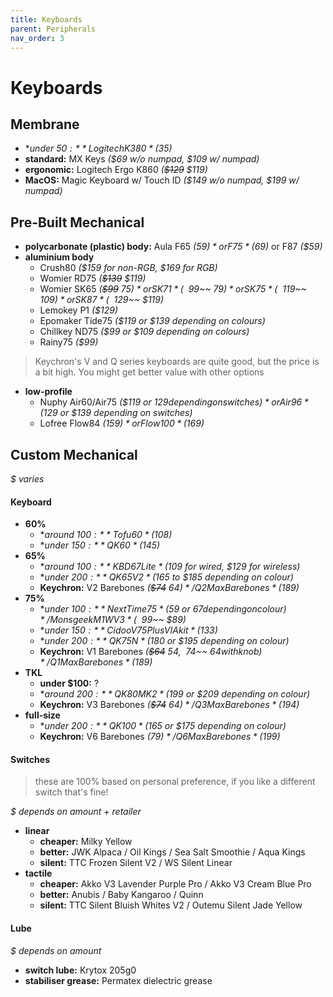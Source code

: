 ```yaml
---
title: Keyboards
parent: Peripherals
nav_order: 3
---
```

# Keyboards

## Membrane

- **under $50:** Logitech K380 *($35)*
- **standard:** MX Keys *($69 w/o numpad, $109 w/ numpad)*
- **ergonomic:** Logitech Ergo K860 *(~~$129~~ $119)*
- **MacOS:** Magic Keyboard w/ Touch ID *($149 w/o numpad, $199 w/ numpad)*

## Pre-Built Mechanical

- **polycarbonate (plastic) body:** Aula F65 *($59)* or F75 *($69)* or F87 *($59)*
- **aluminium body** 
	- Crush80 *($159 for non-RGB, $169 for RGB)*
	- Womier RD75 *(~~$139~~ $119)*
	- Womier SK65 *(~~$99~~ $75)* or SK71 *(~~$99~~ $79)* or SK75 *(~~$119~~ $109)* or SK87 *(~~$129~~ $119)*
	- Lemokey P1 *($129)*
	- Epomaker Tide75 *($119 or $139 depending on colours)*
	- Chillkey ND75 *($99 or $109 depending on colours)*
	- Rainy75 *($99)*

> Keychron's V and Q series keyboards are quite good, but the price is a bit high. You might get better value with other options

- **low-profile** 
	- Nuphy Air60/Air75 *($119 or $129 depending on switches)* or Air96 *($129 or $139 depending on switches)* 
	- Lofree Flow84 *($159)* or Flow100 *($169)* 

## Custom Mechanical

*$ varies*

#### Keyboard

- **60%** 
	- **around $100:** Tofu60 *($108)*
	- **under $150:** QK60 *($145)*
- **65%** 
	- **around $100:** KBD67 Lite *($109 for wired, $129 for wireless)*
	- **under $200:** QK65 V2 *($165 to $185 depending on colour)*
	- **Keychron:** V2 Barebones *(~~$74~~ $64)* / Q2 Max Barebones *($189)*
- **75%** 
	- **under $100:** NextTime75 *($59 or $67 depending on colour)* /  Monsgeek M1W V3 *(~~$99~~ $89)* 
	- **under $150:** Cidoo V75 Plus VIA kit *($133)*
	- **under $200:** QK75N *($180 or $195 depending on colour)*
	- **Keychron:** V1 Barebones *(~~$64~~ $54, ~~$74~~ $64 with knob)* / Q1 Max Barebones *($189)*
- **TKL**
	- **under $100:** ?
	- **around $200:** QK80 MK2 *($199 or $209 depending on colour)*
	- **Keychron:** V3 Barebones *(~~$74~~ $64)* / Q3 Max Barebones *($194)*
- **full-size**
	- **under $200:** QK100 *($165 or $175 depending on colour)*
	- **Keychron:** V6 Barebones *($79)* / Q6 Max Barebones *($199)*

#### Switches

> these are 100% based on personal preference, if you like a different switch that's fine!

*$ depends on amount + retailer*
- **linear**
	- **cheaper:** Milky Yellow
	- **better:** JWK Alpaca / Oil Kings / Sea Salt Smoothie / Aqua Kings
	- **silent:** TTC Frozen Silent V2 / WS Silent Linear
- **tactile**
	- **cheaper:** Akko V3 Lavender Purple Pro / Akko V3 Cream Blue Pro
	- **better:** Anubis / Baby Kangaroo / Quinn
	- **silent:** TTC Silent Bluish Whites V2 / Outemu Silent Jade Yellow

#### Lube

*$ depends on amount*
- **switch lube:** Krytox 205g0
- **stabiliser grease:** Permatex dielectric grease
